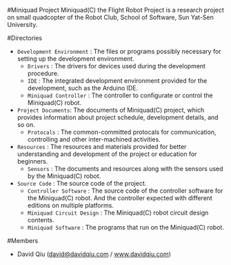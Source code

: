 #Miniquad Project
Miniquad(C) the Flight Robot Project is a research project on small quadcopter 
of the Robot Club, School of Software, Sun Yat-Sen University.

#Directories
- `Development Environment` : The files or programs possibly necessary for 
    setting up the development environment.
    - `Drivers` : The drivers for devices used during the development 
        procedure.
    - `IDE` : The integrated development environment provided for the 
        development, such as the Arduino IDE.
    - `Miniquad Controller` : The controller to configurate or control the 
        Miniquad(C) robot.
- `Project Documents`: The documents of Miniquad(C) project, which provides 
    information about project schedule, development details, and so on.
    - `Protocals` : The common-committed protocals for communication, 
        controlling and other inter-machined activities.
- `Resources` : The resources and materials provided for better understanding 
    and development of the project or education for beginners.
    - `Sensors` : The documents and resources along with the sensors used 
        by the Miniquad(C) robot.
- `Source Code` : The source code of the project.
    - `Controller Software` : The source code of the controller software for 
        the Miniquad(C) robot. And the controller expected with different 
        editions on multiple platforms.
    - `Miniquad Circuit Design` : The Miniquad(C) robot circuit design 
        contents.
    - `Miniquad Software` : The programs that run on the Miniquad(C) robot.

#Members
- David Qiu (david@davidqiu.com / www.davidqiu.com)